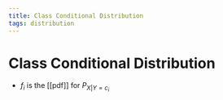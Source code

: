 ```yaml
---
title: Class Conditional Distribution
tags: distribution
---
```


# Class Conditional Distribution
- $f_{i}$ is the [[pdf]] for $P_{X|Y=c_{i}}$






























































